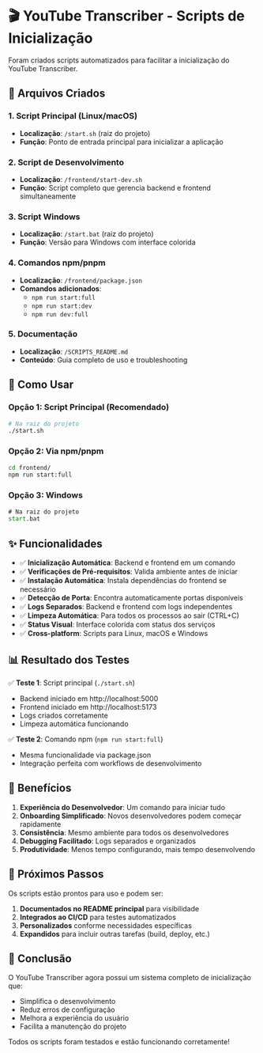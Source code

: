 # 🎬 YouTube Transcriber - Scripts de Inicialização

Foram criados scripts automatizados para facilitar a inicialização do YouTube Transcriber.

## 📁 Arquivos Criados

### 1. Script Principal (Linux/macOS)
- **Localização**: `/start.sh` (raiz do projeto)
- **Função**: Ponto de entrada principal para inicializar a aplicação

### 2. Script de Desenvolvimento
- **Localização**: `/frontend/start-dev.sh`
- **Função**: Script completo que gerencia backend e frontend simultaneamente

### 3. Script Windows
- **Localização**: `/start.bat` (raiz do projeto)
- **Função**: Versão para Windows com interface colorida

### 4. Comandos npm/pnpm
- **Localização**: `/frontend/package.json`
- **Comandos adicionados**:
  - `npm run start:full`
  - `npm run start:dev`
  - `npm run dev:full`

### 5. Documentação
- **Localização**: `/SCRIPTS_README.md`
- **Conteúdo**: Guia completo de uso e troubleshooting

## 🚀 Como Usar

### Opção 1: Script Principal (Recomendado)
```bash
# Na raiz do projeto
./start.sh
```

### Opção 2: Via npm/pnpm
```bash
cd frontend/
npm run start:full
```

### Opção 3: Windows
```cmd
# Na raiz do projeto
start.bat
```

## ✨ Funcionalidades

- ✅ **Inicialização Automática**: Backend e frontend em um comando
- ✅ **Verificações de Pré-requisitos**: Valida ambiente antes de iniciar
- ✅ **Instalação Automática**: Instala dependências do frontend se necessário
- ✅ **Detecção de Porta**: Encontra automaticamente portas disponíveis
- ✅ **Logs Separados**: Backend e frontend com logs independentes
- ✅ **Limpeza Automática**: Para todos os processos ao sair (CTRL+C)
- ✅ **Status Visual**: Interface colorida com status dos serviços
- ✅ **Cross-platform**: Scripts para Linux, macOS e Windows

## 📊 Resultado dos Testes

✅ **Teste 1**: Script principal (`./start.sh`)
- Backend iniciado em http://localhost:5000
- Frontend iniciado em http://localhost:5173
- Logs criados corretamente
- Limpeza automática funcionando

✅ **Teste 2**: Comando npm (`npm run start:full`)
- Mesma funcionalidade via package.json
- Integração perfeita com workflows de desenvolvimento

## 🎯 Benefícios

1. **Experiência do Desenvolvedor**: Um comando para iniciar tudo
2. **Onboarding Simplificado**: Novos desenvolvedores podem começar rapidamente
3. **Consistência**: Mesmo ambiente para todos os desenvolvedores
4. **Debugging Facilitado**: Logs separados e organizados
5. **Produtividade**: Menos tempo configurando, mais tempo desenvolvendo

## 📝 Próximos Passos

Os scripts estão prontos para uso e podem ser:

1. **Documentados no README principal** para visibilidade
2. **Integrados ao CI/CD** para testes automatizados
3. **Personalizados** conforme necessidades específicas
4. **Expandidos** para incluir outras tarefas (build, deploy, etc.)

## 🎉 Conclusão

O YouTube Transcriber agora possui um sistema completo de inicialização que:
- Simplifica o desenvolvimento
- Reduz erros de configuração  
- Melhora a experiência do usuário
- Facilita a manutenção do projeto

Todos os scripts foram testados e estão funcionando corretamente!
